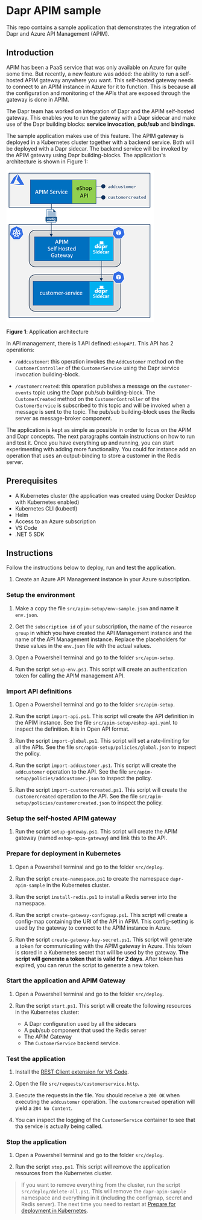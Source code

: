 # Dapr APIM sample

This repo contains a sample application that demonstrates the integration of Dapr and Azure API Management (APIM).

## Introduction

APIM has been a PaaS service that was only available on Azure for quite some time. But recently, a new feature was added: the ability to run a self-hosted APIM gateway anywhere you want. This self-hosted gateway needs to connect to an APIM instance in Azure for it to function. This is because all the configuration and monitoring of the APIs that are exposed through the gateway is done in APIM.

The Dapr team has worked on integration of Dapr and the APIM self-hosted gateway. This enables you to run the gateway with a Dapr sidecar and make use of the Dapr building blocks: **service invocation**, **pub/sub** and **bindings**.

The sample application makes use of this feature. The APIM gateway is deployed in a Kubernetes cluster together with a backend service. Both will be deployed with a Dapr sidecar. The backend service will be invoked by the APIM gateway using Dapr building-blocks. The application's architecture is shown in Figure 1:

![Application architecture](/img/app-architecture.png)

**Figure 1**: Application architecture

In API management, there is 1 API defined: `eShopAPI`. This API has 2 operations:  

  - `/addcustomer`: this operation invokes the `AddCustomer` method on the `CustomerController` of the `CustomerService` using the Dapr service invocation building-block.

  - `/customercreated`: this operation publishes a message on the `customer-events` topic using the Dapr pub/sub building-block. The `CustomerCreated` method on the `CustomerController` of the `CustomerService` is subscribed to this topic and will be invoked when a message is sent to the topic. The pub/sub building-block uses the Redis server as message-broker component.

The application is kept as simple as possible in order to focus on the APIM and Dapr concepts. The next paragraphs contain instructions on how to run and test it. Once you have everything up and running, you can start experimenting with adding more functionality. You could for instance add an operation that uses an output-binding to store a customer in the Redis server.

## Prerequisites

- A Kubernetes cluster (the application was created using Docker Desktop with Kubernetes enabled)
- Kubernetes CLI (kubectl)
- Helm
- Access to an Azure subscription
- VS Code
- .NET 5 SDK

## Instructions

Follow the instructions below to deploy, run and test the application.

1. Create an Azure API Management instance in your Azure subscription.

### Setup the environment

1. Make a copy the file `src/apim-setup/env-sample.json` and name it `env.json`.

1. Get the `subscription id` of your subscription, the name of the `resource group` in which you have created the API Management instance and the name of the API Management instance. Replace the placeholders for these values in the `env.json` file with the actual values.

1. Open a Powershell terminal and go to the folder `src/apim-setup`.

1. Run the script `setup-env.ps1`. This script will create an authentication token for calling the APIM management API.

### Import API definitions

1. Open a Powershell terminal and go to the folder `src/apim-setup`.

1. Run the script `import-api.ps1`. This script wil create the API definition in the APIM instance. See the file `src/apim-setup/eshop-api.yaml` to inspect the definition. It is in Open API format.

1. Run the script `import-global.ps1`. This script will set a rate-limiting for all the APIs. See the file `src/apim-setup/policies/global.json` to inspect the policy.

1. Run the script `import-addcustomer.ps1`. This script will create the `addcustomer` operation to the API. See the file `src/apim-setup/policies/addcustomer.json` to inspect the policy.

1. Run the script `import-customercreated.ps1`. This script will create the `customercreated` operation to the API. See the file `src/apim-setup/policies/customercreated.json` to inspect the policy.

### Setup the self-hosted APIM gateway

1. Run the script `setup-gateway.ps1`. This script will create the APIM gateway (named `eshop-apim-gateway`) and link this to the API.

### Prepare for deployment in Kubernetes

1. Open a Powershell terminal and go to the folder `src/deploy`.

1. Run the script `create-namespace.ps1` to create the namespace `dapr-apim-sample` in the Kubernetes cluster.

1. Run the script `install-redis.ps1` to install a Redis server into the namespace.

1. Run the script `create-gateway-configmap.ps1`. This script will create a config-map containing the URI of the API in APIM. This config-setting is used by the gateway to connect to the APIM instance in Azure.

1. Run the script `create-gateway-key-secret.ps1`. This script will generate a token for communicating with the APIM gateway in Azure. This token is stored in a Kubernetes secret that will be used by the gateway. **The script will generate a token that is valid for 2 days**. After token has expired, you can rerun the script to generate a new token.

### Start the application and APIM Gateway

1. Open a Powershell terminal and go to the folder `src/deploy`.

1. Run the script `start.ps1`. This script will create the following resources in the Kubernetes cluster:
    - A Dapr configuration used by all the sidecars
    - A pub/sub component that used the Redis server
    - The APIM Gateway
    - The `CustomerService` backend service.
  
### Test the application

1. Install the [REST Client extension for VS Code](https://marketplace.visualstudio.com/items?itemName=humao.rest-client).

1. Open the file `src/requests/customerservice.http`.

1. Execute the requests in the file. You should receive a `200 OK` when executing the `addcustomer` operation. The `customercreated` operation will yield a `204 No Content`.

1. You can inspect the logging of the `CustomerService` container to see that tha service is actually being called.

### Stop the application

1. Open a Powershell terminal and go to the folder `src/deploy`.

1. Run the script `stop.ps1`. This script will remove the application resources from the Kubernetes cluster.

> If you want to remove everything from the cluster, run the script `src/deploy/delete-all.ps1`. This will remove the `dapr-apim-sample` namespace and everything in it (including the configmap, secret and Redis server). The next time you need to restart at [Prepare for deployment in Kubernetes](#Prepare-for-deployment-in-Kubernetes).

